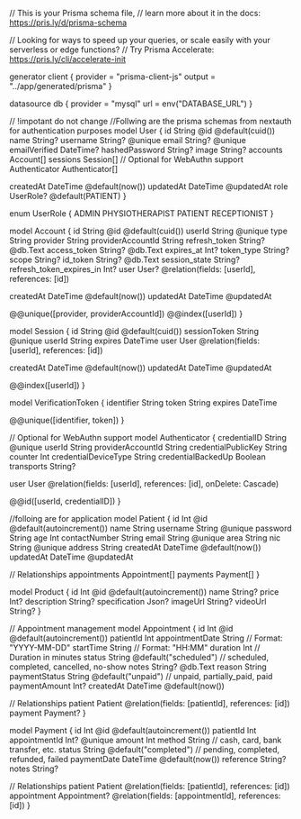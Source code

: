 // This is your Prisma schema file,
// learn more about it in the docs: https://pris.ly/d/prisma-schema

// Looking for ways to speed up your queries, or scale easily with your serverless or edge functions?
// Try Prisma Accelerate: https://pris.ly/cli/accelerate-init

generator client {
  provider = "prisma-client-js"
  output   = "../app/generated/prisma"
}

datasource db {
  provider = "mysql"
  url      = env("DATABASE_URL")
}

// !impotant do not change
//Follwing are the prisma schemas from nextauth for authentication purposes
model User {
  id             String          @id @default(cuid())
  name           String?
  username       String?         @unique
  email          String?         @unique
  emailVerified  DateTime?
  hashedPassword String?
  image          String?
  accounts       Account[]
  sessions       Session[]
  // Optional for WebAuthn support
  Authenticator  Authenticator[]

  createdAt DateTime  @default(now())
  updatedAt DateTime  @updatedAt
  role      UserRole? @default(PATIENT)
}

enum UserRole {
  ADMIN
  PHYSIOTHERAPIST
  PATIENT
  RECEPTIONIST
}

model Account {
  id                       String  @id @default(cuid())
  userId                   String  @unique
  type                     String
  provider                 String
  providerAccountId        String
  refresh_token            String? @db.Text
  access_token             String? @db.Text
  expires_at               Int?
  token_type               String?
  scope                    String?
  id_token                 String? @db.Text
  session_state            String?
  refresh_token_expires_in Int?
  user                     User?   @relation(fields: [userId], references: [id])

  createdAt DateTime @default(now())
  updatedAt DateTime @updatedAt

  @@unique([provider, providerAccountId])
  @@index([userId])
}

model Session {
  id           String   @id @default(cuid())
  sessionToken String   @unique
  userId       String
  expires      DateTime
  user         User     @relation(fields: [userId], references: [id])

  createdAt DateTime @default(now())
  updatedAt DateTime @updatedAt

  @@index([userId])
}

model VerificationToken {
  identifier String
  token      String
  expires    DateTime

  @@unique([identifier, token])
}

// Optional for WebAuthn support
model Authenticator {
  credentialID         String  @unique
  userId               String
  providerAccountId    String
  credentialPublicKey  String
  counter              Int
  credentialDeviceType String
  credentialBackedUp   Boolean
  transports           String?

  user User @relation(fields: [userId], references: [id], onDelete: Cascade)

  @@id([userId, credentialID])
}

//folloing are for application
model Patient {
  id            Int      @id @default(autoincrement())
  name          String
  username      String   @unique
  password      String
  age           Int
  contactNumber String
  email         String   @unique
  area          String
  nic           String   @unique
  address       String
  createdAt     DateTime @default(now())
  updatedAt     DateTime @updatedAt

  // Relationships
  appointments Appointment[]
  payments     Payment[]
}

model Product {
  id            Int     @id @default(autoincrement())
  name          String?
  price         Int?
  description   String?
  specification Json?
  imageUrl      String?
  videoUrl      String?
}

// Appointment management
model Appointment {
  id              Int      @id @default(autoincrement())
  patientId       Int
  appointmentDate String // Format: "YYYY-MM-DD"
  startTime       String // Format: "HH:MM"
  duration        Int // Duration in minutes
  status          String   @default("scheduled") // scheduled, completed, cancelled, no-show
  notes           String?  @db.Text
  reason          String
  paymentStatus   String   @default("unpaid") // unpaid, partially_paid, paid
  paymentAmount   Int?
  createdAt       DateTime @default(now())

  // Relationships
  patient Patient  @relation(fields: [patientId], references: [id])
  payment Payment?
}

model Payment {
  id            Int      @id @default(autoincrement())
  patientId     Int
  appointmentId Int?     @unique
  amount        Int
  method        String // cash, card, bank transfer, etc.
  status        String   @default("completed") // pending, completed, refunded, failed
  paymentDate   DateTime @default(now())
  reference     String?
  notes         String?

  // Relationships
  patient     Patient      @relation(fields: [patientId], references: [id])
  appointment Appointment? @relation(fields: [appointmentId], references: [id])
}
